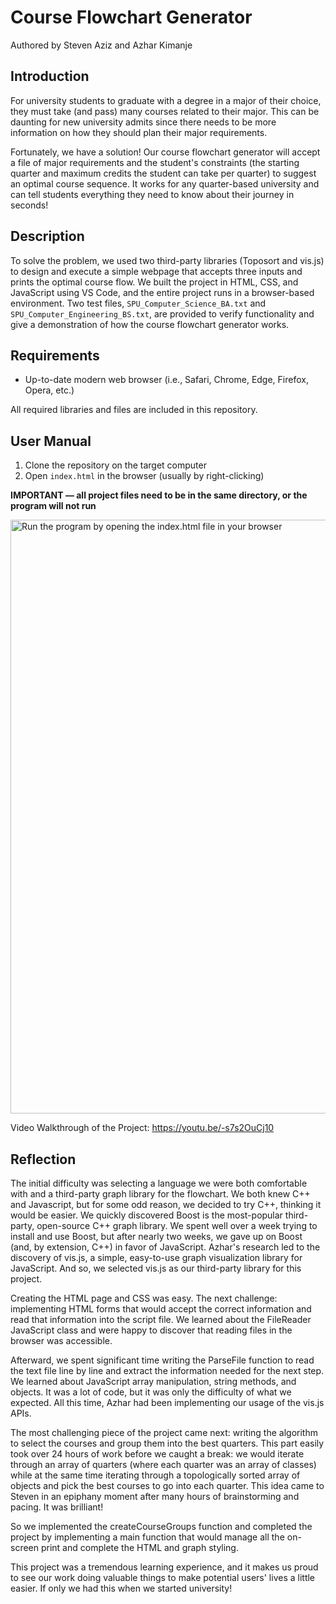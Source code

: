 # Course Flowchart Generator
Authored by Steven Aziz and Azhar Kimanje

## Introduction
For university students to graduate with a degree in a major of their choice, they must take (and pass) many courses related to their major. This can be daunting for new university admits since there needs to be more information on how they should plan their major requirements.

Fortunately, we have a solution! Our course flowchart generator will accept a file of major requirements and the student's constraints (the starting quarter and maximum credits the student can take per quarter) to suggest an optimal course sequence. It works for any quarter-based university and can tell students everything they need to know about their journey in seconds!

## Description
To solve the problem, we used two third-party libraries (Toposort and vis.js) to design and execute a simple webpage that accepts three inputs and prints the optimal course flow. We built the project in HTML, CSS, and JavaScript using VS Code, and the entire project runs in a browser-based environment. Two test files, `SPU_Computer_Science_BA.txt` and `SPU_Computer_Engineering_BS.txt`, are provided to verify functionality and give a demonstration of how the course flowchart generator works.

## Requirements
- Up-to-date modern web browser (i.e., Safari, Chrome, Edge, Firefox, Opera, etc.)

All required libraries and files are included in this repository.

## User Manual
1. Clone the repository on the target computer
2. Open `index.html` in the browser (usually by right-clicking)

**IMPORTANT — all project files need to be in the same directory, or the program will not run**

<img width="950" alt="Run the program by opening the index.html file in your browser" src="https://user-images.githubusercontent.com/90646854/226277263-4fb741b1-cee5-468a-ba8f-5e1d32a783c0.png">

Video Walkthrough of the Project: https://youtu.be/-s7s2OuCj10

## Reflection
The initial difficulty was selecting a language we were both comfortable with and a third-party graph library for the flowchart. We both knew C++ and Javascript, but for some odd reason, we decided to try C++, thinking it would be easier. We quickly discovered Boost is the most-popular third-party, open-source C++ graph library. We spent well over a week trying to install and use Boost, but after nearly two weeks, we gave up on Boost (and, by extension, C++) in favor of JavaScript. Azhar's research led to the discovery of vis.js, a simple, easy-to-use graph visualization library for JavaScript. And so, we selected vis.js as our third-party library for this project.

Creating the HTML page and CSS was easy. The next challenge: implementing HTML forms that would accept the correct information and read that information into the script file. We learned about the FileReader JavaScript class and were happy to discover that reading files in the browser was accessible.

Afterward, we spent significant time writing the ParseFile function to read the text file line by line and extract the information needed for the next step. We learned about JavaScript array manipulation, string methods, and objects. It was a lot of code, but it was only the difficulty of what we expected. All this time, Azhar had been implementing our usage of the vis.js APIs.

The most challenging piece of the project came next: writing the algorithm to select the courses and group them into the best quarters. This part easily took over 24 hours of work before we caught a break: we would iterate through an array of quarters (where each quarter was an array of classes) while at the same time iterating through a topologically sorted array of objects and pick the best courses to go into each quarter. This idea came to Steven in an epiphany moment after many hours of brainstorming and pacing. It was brilliant!

So we implemented the createCourseGroups function and completed the project by implementing a main function that would manage all the on-screen print and complete the HTML and graph styling.

This project was a tremendous learning experience, and it makes us proud to see our work doing valuable things to make potential users' lives a little easier. If only we had this when we started university!
